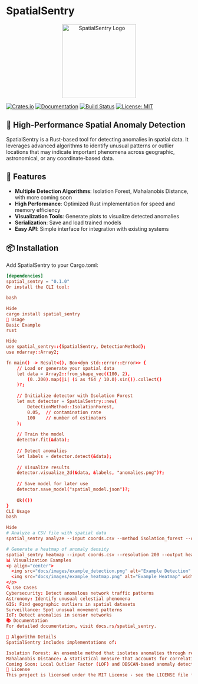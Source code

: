 # SpatialSentry

<p align="center">
  <img src="docs/images/logo.png" alt="SpatialSentry Logo" width="200"/>
</p>

[![Crates.io](https://img.shields.io/crates/v/spatial_sentry.svg)](https://crates.io/crates/spatial_sentry)
[![Documentation](https://docs.rs/spatial_sentry/badge.svg)](https://docs.rs/spatial_sentry)
[![Build Status](https://github.com/constanza/spatial_sentry/workflows/Rust/badge.svg)](https://github.com/constanza/spatial_sentry/actions)
[![License: MIT](https://img.shields.io/badge/License-MIT-blue.svg)](LICENSE)

## 🌌 High-Performance Spatial Anomaly Detection

SpatialSentry is a Rust-based tool for detecting anomalies in spatial data. It leverages advanced algorithms to identify unusual patterns or outlier locations that may indicate important phenomena across geographic, astronomical, or any coordinate-based data.

## 🚀 Features

- **Multiple Detection Algorithms**: Isolation Forest, Mahalanobis Distance, with more coming soon
- **High Performance**: Optimized Rust implementation for speed and memory efficiency
- **Visualization Tools**: Generate plots to visualize detected anomalies
- **Serialization**: Save and load trained models
- **Easy API**: Simple interface for integration with existing systems

## 📦 Installation

Add SpatialSentry to your Cargo.toml:

```toml
[dependencies]
spatial_sentry = "0.1.0"
Or install the CLI tool:

bash

Hide
cargo install spatial_sentry
🔧 Usage
Basic Example
rust

Hide
use spatial_sentry::{SpatialSentry, DetectionMethod};
use ndarray::Array2;

fn main() -> Result<(), Box<dyn std::error::Error>> {
    // Load or generate your spatial data
    let data = Array2::from_shape_vec((100, 2), 
        (0..200).map(|i| (i as f64 / 10.0).sin()).collect()
    )?;
    
    // Initialize detector with Isolation Forest
    let mut detector = SpatialSentry::new(
        DetectionMethod::IsolationForest, 
        0.05,  // contamination rate 
        100    // number of estimators
    );
    
    // Train the model
    detector.fit(&data);
    
    // Detect anomalies
    let labels = detector.detect(&data);
    
    // Visualize results
    detector.visualize_2d(&data, &labels, "anomalies.png")?;
    
    // Save model for later use
    detector.save_model("spatial_model.json")?;
    
    Ok(())
}
CLI Usage
bash

Hide
# Analyze a CSV file with spatial data
spatial_sentry analyze --input coords.csv --method isolation_forest --output results.png

# Generate a heatmap of anomaly density
spatial_sentry heatmap --input coords.csv --resolution 200 --output heatmap.png
📊 Visualization Examples
<p align="center">
  <img src="docs/images/example_detection.png" alt="Example Detection" width="400"/>
  <img src="docs/images/example_heatmap.png" alt="Example Heatmap" width="400"/>
</p>
🔍 Use Cases
Cybersecurity: Detect anomalous network traffic patterns
Astronomy: Identify unusual celestial phenomena
GIS: Find geographic outliers in spatial datasets
Surveillance: Spot unusual movement patterns
IoT: Detect anomalies in sensor networks
📚 Documentation
For detailed documentation, visit docs.rs/spatial_sentry.

🔬 Algorithm Details
SpatialSentry includes implementations of:

Isolation Forest: An ensemble method that isolates anomalies through recursive partitioning
Mahalanobis Distance: A statistical measure that accounts for correlations in multivariate data
Coming Soon: Local Outlier Factor (LOF) and DBSCAN-based anomaly detection
📄 License
This project is licensed under the MIT License - see the LICENSE file for details.

